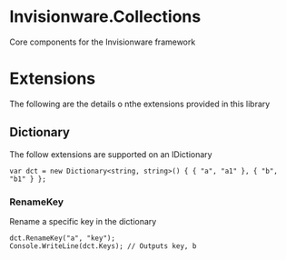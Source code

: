 # Invisionware.Collections
Core components for the Invisionware framework

# Extensions
The following are the details o nthe extensions provided in this library

## Dictionary
The follow extensions are supported on an IDictionary

```
var dct = new Dictionary<string, string>() { { "a", "a1" }, { "b", "b1" } };
```

### RenameKey
Rename a specific key in the dictionary

```
dct.RenameKey("a", "key");
Console.WriteLine(dct.Keys); // Outputs key, b
```


